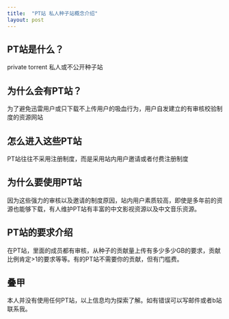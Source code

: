 ```yaml
---
title:  "PT站 私人种子站概念介绍"
layout: post
---
```

## PT站是什么？

private torrent 私人或不公开种子站

## 为什么会有PT站？

为了避免迅雷用户或只下载不上传用户的吸血行为，用户自发建立的有审核校验制度的资源网站

## 怎么进入这些PT站

PT站往往不采用注册制度，而是采用站内用户邀请或者付费注册制度

## 为什么要使用PT站

因为这些强力的审核以及邀请的制度原因，站内用户素质较高，即使是多年前的资源也能够下载，有人维护PT站有丰富的中文影视资源以及中文音乐资源。

## PT站的要求介绍

在PT站，里面的成员都有审核，从种子的贡献量上传有多少多少GB的要求，贡献比例肯定>1的要求等等。有的PT站不需要你的贡献，但有门槛费。

## 叠甲

本人并没有使用任何PT站，以上信息均为探索了解。如有错误可以写邮件或者b站联系我。